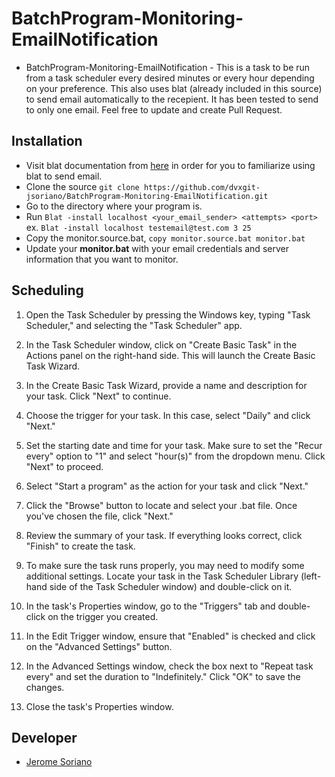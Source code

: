 # BatchProgram-Monitoring-EmailNotification

- BatchProgram-Monitoring-EmailNotification - This is a task to be run from a task scheduler every desired minutes or every hour depending on your preference. This also uses blat (already included in this source) to send email automatically to the recepient. It has been tested to send to only one email. Feel free to update and create Pull Request.

## Installation

- Visit blat documentation from [here](https://www.blat.net/) in order for you to familiarize using blat to send email.
- Clone the source `git clone https://github.com/dvxgit-jsoriano/BatchProgram-Monitoring-EmailNotification.git`
- Go to the directory where your program is.
- Run `Blat -install localhost <your_email_sender> <attempts> <port>` ex. `Blat -install localhost testemail@test.com 3 25`
- Copy the monitor.source.bat, `copy monitor.source.bat monitor.bat`
- Update your **monitor.bat** with your email credentials and server information that you want to monitor.

## Scheduling

1. Open the Task Scheduler by pressing the Windows key, typing "Task Scheduler," and selecting the "Task Scheduler" app.

2. In the Task Scheduler window, click on "Create Basic Task" in the Actions panel on the right-hand side. This will launch the Create Basic Task Wizard.

3. In the Create Basic Task Wizard, provide a name and description for your task. Click "Next" to continue.

4. Choose the trigger for your task. In this case, select "Daily" and click "Next."

5. Set the starting date and time for your task. Make sure to set the "Recur every" option to "1" and select "hour(s)" from the dropdown menu. Click "Next" to proceed.

6. Select "Start a program" as the action for your task and click "Next."

7. Click the "Browse" button to locate and select your .bat file. Once you've chosen the file, click "Next."

8. Review the summary of your task. If everything looks correct, click "Finish" to create the task.

9. To make sure the task runs properly, you may need to modify some additional settings. Locate your task in the Task Scheduler Library (left-hand side of the Task Scheduler window) and double-click on it.

10. In the task's Properties window, go to the "Triggers" tab and double-click on the trigger you created.

11. In the Edit Trigger window, ensure that "Enabled" is checked and click on the "Advanced Settings" button.

12. In the Advanced Settings window, check the box next to "Repeat task every" and set the duration to "Indefinitely." Click "OK" to save the changes.

13. Close the task's Properties window.

## Developer

- [Jerome Soriano](https://github.com/dvxgit-jsoriano)